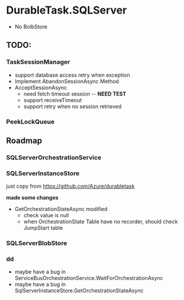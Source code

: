 # DurableTask.SQLServer


* No BolbStore


## TODO:

### TaskSessionManager

* support database access retry when exception
* Implement AbandonSessionAsync Method
* AcceptSessionAsync 
  * need fetch timeout session -- **NEED TEST**
  * support receiveTimeout
  * support retry when no session retrieved


### PeekLockQueue

## Roadmap

### SQLServerOrchestrationService

### SQLServerInstanceStore

just copy from https://github.com/Azure/durabletask

**made some changes**

* GetOrchestrationStateAsync modified
  * check value is null
  * when OrchestrationState Table have no recorder, should check JumpStart table

### SQLServerBlobStore


### dd

* maybe have a bug in ServiceBusOrchestrationService.WaitForOrchestrationAsync
* maybe have a bug in SqlServerInstanceStore.GetOrchestrationStateAsync